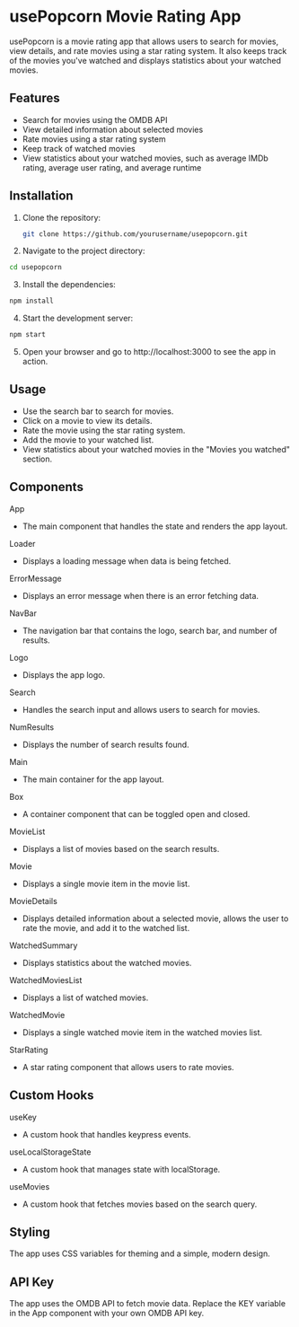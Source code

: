 # usePopcorn Movie Rating App

usePopcorn is a movie rating app that allows users to search for movies, view details, and rate movies using a star rating system. It also keeps track of the movies you've watched and displays statistics about your watched movies.

## Features

- Search for movies using the OMDB API
- View detailed information about selected movies
- Rate movies using a star rating system
- Keep track of watched movies
- View statistics about your watched movies, such as average IMDb rating, average user rating, and average runtime

## Installation

1. Clone the repository:

   ```bash
   git clone https://github.com/yourusername/usepopcorn.git
   ```

2. Navigate to the project directory:

```bash
cd usepopcorn
```

3. Install the dependencies:

```bash
npm install
```

4. Start the development server:

```bash
npm start
```

5. Open your browser and go to http://localhost:3000 to see the app in action.

## Usage
- Use the search bar to search for movies.
- Click on a movie to view its details.
- Rate the movie using the star rating system.
- Add the movie to your watched list.
- View statistics about your watched movies in the "Movies you watched" section.

## Components
App
- The main component that handles the state and renders the app layout.

Loader
- Displays a loading message when data is being fetched.

ErrorMessage
- Displays an error message when there is an error fetching data.

NavBar
- The navigation bar that contains the logo, search bar, and number of results.

Logo
- Displays the app logo.

Search
- Handles the search input and allows users to search for movies.

NumResults
- Displays the number of search results found.

Main
- The main container for the app layout.

Box
- A container component that can be toggled open and closed.

MovieList
- Displays a list of movies based on the search results.

Movie
- Displays a single movie item in the movie list.

MovieDetails
- Displays detailed information about a selected movie, allows the user to rate the movie, and add it to the watched list.

WatchedSummary
- Displays statistics about the watched movies.

WatchedMoviesList
- Displays a list of watched movies.

WatchedMovie
- Displays a single watched movie item in the watched movies list.

StarRating
- A star rating component that allows users to rate movies.

## Custom Hooks

useKey
- A custom hook that handles keypress events.

useLocalStorageState
- A custom hook that manages state with localStorage.

useMovies
- A custom hook that fetches movies based on the search query.

## Styling
The app uses CSS variables for theming and a simple, modern design.

## API Key
The app uses the OMDB API to fetch movie data. Replace the KEY variable in the App component with your own OMDB API key.
  
